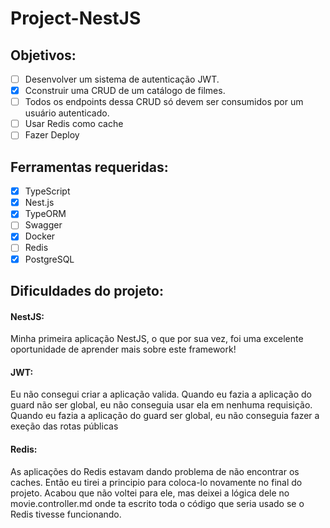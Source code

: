 # Project-NestJS

## Objetivos:

- [ ] Desenvolver um sistema de autenticação JWT.
- [X] Cconstruir uma CRUD de um catálogo de filmes.
- [ ] Todos os endpoints dessa CRUD só devem ser consumidos por um usuário autenticado.
- [ ] Usar Redis como cache
- [ ] Fazer Deploy

## Ferramentas requeridas:

- [X] TypeScript
- [X] Nest.js
- [X] TypeORM
- [ ] Swagger
- [X] Docker
- [ ] Redis
- [X] PostgreSQL

## Dificuldades do projeto:

#### NestJS:

Minha primeira aplicação NestJS, o que por sua vez, foi uma excelente oportunidade de aprender mais sobre este framework!

#### JWT:

Eu não consegui criar a aplicação valida.
Quando eu fazia a aplicação do guard não ser global, eu não conseguia usar ela em nenhuma requisição.
Quando eu fazia a aplicação do guard ser global, eu não conseguia fazer a exeção das rotas públicas

#### Redis:

As aplicações do Redis estavam dando problema de não encontrar os caches. Então eu tirei a principio para coloca-lo novamente no final do projeto. Acabou que não voltei para ele, mas deixei a lógica dele no movie.controller.md onde ta escrito toda o código que seria usado se o Redis tivesse funcionando.